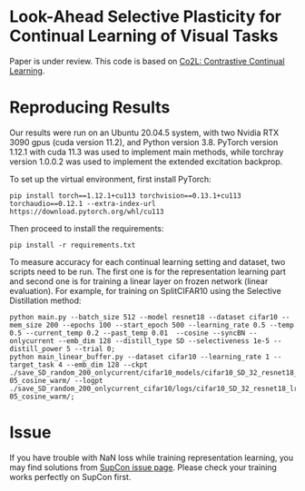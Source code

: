 # Look-Ahead Selective Plasticity for Continual Learning of Visual Tasks

Paper is under review. 
This code is based on [Co2L: Contrastive Continual Learning](https://github.com/chaht01/Co2L). 

# Reproducing Results
Our results were run on an Ubuntu 20.04.5 system, with two Nvidia RTX 3090 gpus (cuda version 11.2), and Python version 3.8. PyTorch version 1.12.1 with cuda 11.3 was used to implement main methods, while torchray version 1.0.0.2 was used to implement the extended excitation backprop. 

To set up the virtual environment, first install PyTorch:
```
pip install torch==1.12.1+cu113 torchvision==0.13.1+cu113 torchaudio==0.12.1 --extra-index-url https://download.pytorch.org/whl/cu113
```
Then proceed to install the requirements:
```
pip install -r requirements.txt
```

To measure accuracy for each continual learning setting and dataset,
two scripts need to be run. The first one is for the representation learning part and second one is for 
training a linear layer on frozen network (linear evaluation). For example, for training on SplitCIFAR10 using the Selective Distillation method:
```
python main.py --batch_size 512 --model resnet18 --dataset cifar10 --mem_size 200 --epochs 100 --start_epoch 500 --learning_rate 0.5 --temp 0.5 --current_temp 0.2 --past_temp 0.01  --cosine --syncBN --onlycurrent --emb_dim 128 --distill_type SD --selectiveness 1e-5 --distill_power 5 --trial 0;
python main_linear_buffer.py --dataset cifar10 --learning_rate 1 --target_task 4 --emb_dim 128 --ckpt ./save_SD_random_200_onlycurrent/cifar10_models/cifar10_SD_32_resnet18_lr_0.5_decay_0.0001_bsz_512_temp_0.5_trial_0_500_100_0.2_0.01_5.0_1e-05_cosine_warm/ --logpt ./save_SD_random_200_onlycurrent_cifar10/logs/cifar10_SD_32_resnet18_lr_0.5_decay_0.0001_bsz_512_temp_0.5_trial_0_500_100_0.2_0.01_5.0_1e-05_cosine_warm/;
```


# Issue
If you have trouble with NaN loss while training representation learning, you may find solutions from [SupCon issue page](https://github.com/HobbitLong/SupContrast/issues). Please check your training works perfectly on SupCon first. 
